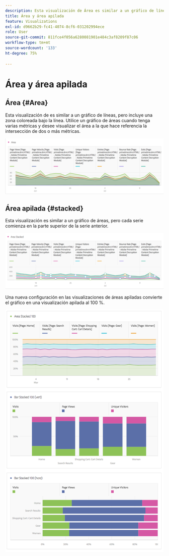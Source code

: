 ```yaml
---
description: Esta visualización de Área es similar a un gráfico de líneas, pero incluye una zona coloreada bajo la línea.
title: Área y área apilada
feature: Visualizations
exl-id: d9662b29-fc41-4074-8cf6-031202994ece
role: User
source-git-commit: 811fce4f056a6280081901e484c3af8209f87c06
workflow-type: tm+mt
source-wordcount: '133'
ht-degree: 75%

---
```


# Área y área apilada

## Área {#Area}

Esta visualización de es similar a un gráfico de líneas, pero incluye una zona coloreada bajo la línea. Utilice un gráfico de áreas cuando tenga varias métricas y desee visualizar el área a la que hace referencia la intersección de dos o más métricas.

![Visualización de área que muestra varias métricas, incluidas Vistas de página, Visitas, Visitantes únicos y Tasa de devoluciones.](assets/area.png)

## Área apilada {#stacked}

Esta visualización es similar a un gráfico de áreas, pero cada serie comienza en la parte superior de la serie anterior.

![Área apilada que muestra cada serie en la parte superior de la serie anterior.](assets/area-stacked.png)

Una nueva configuración en las visualizaciones de áreas apiladas convierte el gráfico en una visualización apilada al 100 %.

![Área apilada que muestra una visualización apilada al 100%.](assets/areastacked100.png)
